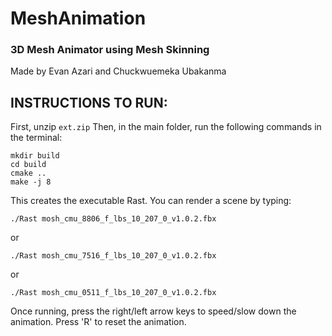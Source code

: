 # MeshAnimation
### 3D Mesh Animator using Mesh Skinning 
Made by Evan Azari and Chuckwuemeka Ubakanma

## INSTRUCTIONS TO RUN:
First, unzip ```ext.zip```
Then, in the main folder, run the following commands in the terminal:

```
mkdir build
cd build
cmake ..
make -j 8
```

This creates the executable Rast. You can render a scene by typing:

```
./Rast mosh_cmu_8806_f_lbs_10_207_0_v1.0.2.fbx
```
or 
```
./Rast mosh_cmu_7516_f_lbs_10_207_0_v1.0.2.fbx
```
or 
```
./Rast mosh_cmu_0511_f_lbs_10_207_0_v1.0.2.fbx
```
Once running, press the right/left arrow keys to speed/slow down the animation. Press 'R' to reset the animation.
